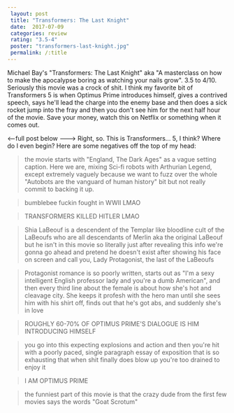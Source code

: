 ```yaml
---
 layout: post
 title: "Transformers: The Last Knight"
 date:  2017-07-09
 categories: review 
 rating: "3.5-4"
 poster: "transformers-last-knight.jpg"
 permalink: /:title
---
```



Michael Bay's "Transformers: The Last Knight" aka "A masterclass on how to make the apocalypse boring as watching your nails grow". 3.5 to 4/10. Seriously this movie was a crock of shit. I think my favorite bit of Transformers 5 is when Optimus Prime introduces himself, gives a contrived speech, says he'll lead the charge into the enemy base and then does a sick rocket jump into the fray and then you don't see him for the next half hour of the movie. Save your money, watch this on Netflix or something when it comes out. 


<--full post below --->
Right, so. This is Transformers... 5, I think? Where do I even begin? Here are some negatives off the top of my head: 

>the movie starts with "England, The Dark Ages" as a vague setting caption. Here we are, mixing Sci-fi robots with Arthurian Legend, except extremely vaguely because we want to fuzz over the whole "Autobots are the vanguard of human history" bit but not really commit to backing it up. 

>bumblebee fuckin fought in WWII LMAO 

>TRANSFORMERS KILLED HITLER LMAO 

>Shia LaBeouf is a descendent of the Templar like bloodline cult of the LaBeoufs who are all descendants of Merlin aka the original LaBeouf but he isn't in this movie so literally just after revealing this info we're gonna go ahead and pretend he doesn't exist after showing his face on screen and call you, Lady Protagonist, the last of the LaBeoufs 

>Protagonist romance is so poorly written, starts out as "I'm a sexy intelligent English professor lady and you're a dumb American", and then every third line about the female is about how she's hot and cleavage city. She keeps it profesh with the hero man until she sees him with his shirt off, finds out that he's got abs, and suddenly she's in love 

>ROUGHLY 60-70% OF OPTIMUS PRIME'S DIALOGUE IS HIM INTRODUCING HIMSELF 

>you go into this expecting explosions and action and then you're hit with a poorly paced, single paragraph essay of exposition that is so exhausting that when shit finally does blow up you're too drained to enjoy it 

>I AM OPTIMUS PRIME

>the funniest part of this movie is that the crazy dude from the first few movies says the words "Goat Scrotum"

